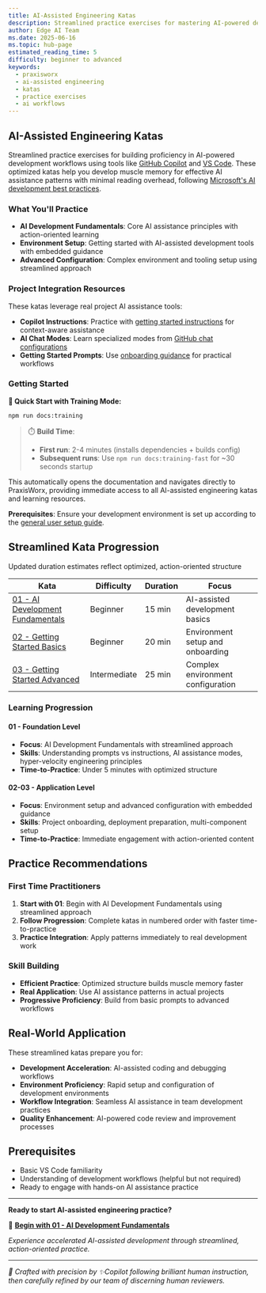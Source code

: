 ```yaml
---
title: AI-Assisted Engineering Katas
description: Streamlined practice exercises for mastering AI-powered development workflows and patterns
author: Edge AI Team
ms.date: 2025-06-16
ms.topic: hub-page
estimated_reading_time: 5
difficulty: beginner to advanced
keywords:
  - praxisworx
  - ai-assisted engineering
  - katas
  - practice exercises
  - ai workflows
---
```


## AI-Assisted Engineering Katas

Streamlined practice exercises for building proficiency in AI-powered development workflows using tools like [GitHub Copilot][ms-github-copilot] and [VS Code][ms-vscode]. These optimized katas help you develop muscle memory for effective AI assistance patterns with minimal reading overhead, following [Microsoft's AI development best practices][ms-development-best-practices].

### What You'll Practice

- **AI Development Fundamentals**: Core AI assistance principles with action-oriented learning
- **Environment Setup**: Getting started with AI-assisted development tools with embedded guidance
- **Advanced Configuration**: Complex environment and tooling setup using streamlined approach

### Project Integration Resources

These katas leverage real project AI assistance tools:

- **Copilot Instructions**: Practice with [getting started instructions][getting-started-instructions] for context-aware assistance
- **AI Chat Modes**: Learn specialized modes from [GitHub chat configurations][github-chat-modes]
- **Getting Started Prompts**: Use [onboarding guidance][getting-started-guidance] for practical workflows

### Getting Started

**🚀 Quick Start with Training Mode:**

```bash
npm run docs:training
```

> ⏱️ **Build Time**:
>
> - **First run**: 2-4 minutes (installs dependencies + builds config)
> - **Subsequent runs**: Use `npm run docs:training-fast` for ~30 seconds startup

This automatically opens the documentation and navigates directly to PraxisWorx, providing immediate access to all AI-assisted engineering katas and learning resources.

**Prerequisites**: Ensure your development environment is set up according to the [general user setup guide][general-user-setup].

## Streamlined Kata Progression

Updated duration estimates reflect optimized, action-oriented structure

| Kata                                                     | Difficulty   | Duration | Focus                             |
|----------------------------------------------------------|--------------|----------|-----------------------------------|
| [01 - AI Development Fundamentals][kata-01-fundamentals] | Beginner     | 15 min   | AI-assisted development basics    |
| [02 - Getting Started Basics][kata-02-basics]            | Beginner     | 20 min   | Environment setup and onboarding  |
| [03 - Getting Started Advanced][kata-03-advanced]        | Intermediate | 25 min   | Complex environment configuration |

### Learning Progression

#### 01 - Foundation Level

- **Focus**: AI Development Fundamentals with streamlined approach
- **Skills**: Understanding prompts vs instructions, AI assistance modes, hyper-velocity engineering principles
- **Time-to-Practice**: Under 5 minutes with optimized structure

#### 02-03 - Application Level

- **Focus**: Environment setup and advanced configuration with embedded guidance
- **Skills**: Project onboarding, deployment preparation, multi-component setup
- **Time-to-Practice**: Immediate engagement with action-oriented content

## Practice Recommendations

### First Time Practitioners

1. **Start with 01**: Begin with AI Development Fundamentals using streamlined approach
2. **Follow Progression**: Complete katas in numbered order with faster time-to-practice
3. **Practice Integration**: Apply patterns immediately to real development work

### Skill Building

- **Efficient Practice**: Optimized structure builds muscle memory faster
- **Real Application**: Use AI assistance patterns in actual projects
- **Progressive Proficiency**: Build from basic prompts to advanced workflows

## Real-World Application

These streamlined katas prepare you for:

- **Development Acceleration**: AI-assisted coding and debugging workflows
- **Environment Proficiency**: Rapid setup and configuration of development environments
- **Workflow Integration**: Seamless AI assistance in team development practices
- **Quality Enhancement**: AI-powered code review and improvement processes

## Prerequisites

- Basic VS Code familiarity
- Understanding of development workflows (helpful but not required)
- Ready to engage with hands-on AI assistance practice

---

**Ready to start AI-assisted engineering practice?**

🤖 **[Begin with 01 - AI Development Fundamentals][kata-01-fundamentals]**

*Experience accelerated AI-assisted development through streamlined, action-oriented practice.*

---

<!-- markdownlint-disable MD036 -->
*🤖 Crafted with precision by ✨Copilot following brilliant human instruction,
then carefully refined by our team of discerning human reviewers.*
<!-- markdownlint-enable MD036 -->

<!-- Reference Links -->
<!-- Internal Project Links -->
[getting-started-instructions]: /.github/instructions/
[github-chat-modes]: /.github/chatmodes/
[getting-started-guidance]: /docs/getting-started/
[kata-01-fundamentals]: /praxisworx/katas/ai-assisted-engineering/01-ai-development-fundamentals
[kata-02-basics]: /praxisworx/katas/ai-assisted-engineering/02-getting-started-basics
[kata-03-advanced]: /praxisworx/katas/ai-assisted-engineering/03-getting-started-advanced

<!-- Microsoft Documentation -->
[ms-github-copilot]: https://docs.github.com/copilot
[ms-vscode]: https://docs.microsoft.com/visualstudio/vscode/
[ms-development-best-practices]: https://docs.microsoft.com/azure/architecture/guide/
[general-user-setup]: /docs/getting-started/
